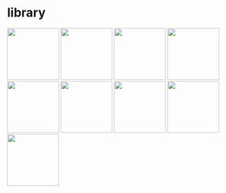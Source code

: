 # library



[<img src="https://unodc.github.io/guide01/cover.svg" width="120px"/>](https://unodc.github.io/guide01) [<img src="https://unodc.github.io/guide02/cover.svg" width="120px"/>](https://unodc.github.io/guide02) [<img src="https://unodc.github.io/guide03/cover.svg" width="120px"/>](https://unodc.github.io/guide03) [<img src="https://unodc.github.io/guide04/cover.svg" width="120px"/>](https://unodc.github.io/guide04) [<img src="https://unodc.github.io/guide05/cover.svg" width="120px"/>](https://unodc.github.io/guide05) [<img src="https://unodc.github.io/guide06/cover.svg" width="120px"/>](https://unodc.github.io/guide06) [<img src="https://unodc.github.io/guide07/cover.svg" width="120px"/>](https://unodc.github.io/guide07) [<img src="https://unodc.github.io/guide08/cover.svg" width="120px"/>](https://unodc.github.io/guide08) [<img src="https://unodc.github.io/guide09/cover.svg" width="120px"/>](https://unodc.github.io/guide09) 
